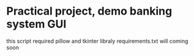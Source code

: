 # Practical project, demo banking system GUI
this script required pillow and tkinter libraly
requirements.txt will coming soon